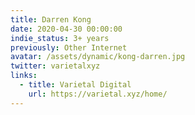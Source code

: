```yaml
---
title: Darren Kong
date: 2020-04-30 00:00:00
indie_status: 3+ years
previously: Other Internet
avatar: /assets/dynamic/kong-darren.jpg
twitter: varietalxyz
links:
  - title: Varietal Digital 
    url: https://varietal.xyz/home/
---
```

